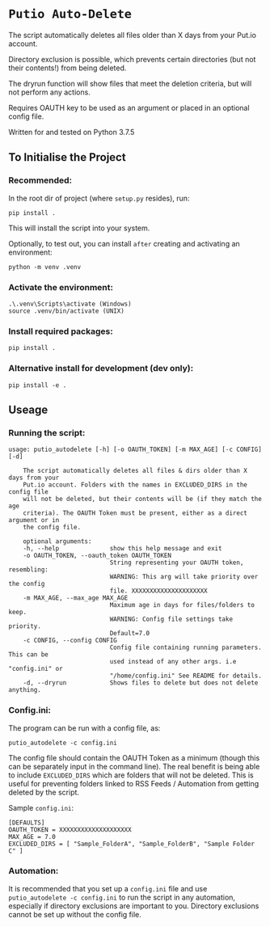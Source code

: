 # `Putio Auto-Delete`

The script automatically deletes all files older than X days from your Put.io account.

Directory exclusion is possible, which prevents certain directories (but not their contents!) from
being deleted.

The dryrun function will show files that meet the deletion criteria, but will not perform any actions.

Requires OAUTH key to be used as an argument or placed in an optional config file.

Written for and tested on Python 3.7.5

## To Initialise the Project

### Recommended:
In the root dir of project (where `setup.py` resides), run:

    pip install .

This will install the script into your system.

Optionally, to test out, you can install `after` creating and activating an environment:

    python -m venv .venv

### Activate the environment:
    .\.venv\Scripts\activate (Windows)
    source .venv/bin/activate (UNIX)

### Install required packages:
    pip install .

### Alternative install for development (dev only):
    pip install -e .

## Useage

### Running the script:
    usage: putio_autodelete [-h] [-o OAUTH_TOKEN] [-m MAX_AGE] [-c CONFIG] [-d]

        The script automatically deletes all files & dirs older than X days from your
        Put.io account. Folders with the names in EXCLUDED_DIRS in the config file
        will not be deleted, but their contents will be (if they match the age
        criteria). The OAUTH Token must be present, either as a direct argument or in
        the config file.

        optional arguments:
        -h, --help              show this help message and exit
        -o OAUTH_TOKEN, --oauth_token OAUTH_TOKEN
                                String representing your OAUTH token, resembling:
                                WARNING: This arg will take priority over the config
                                file. XXXXXXXXXXXXXXXXXXXXX
        -m MAX_AGE, --max_age MAX_AGE
                                Maximum age in days for files/folders to keep.
                                WARNING: Config file settings take priority.
                                Default=7.0
        -c CONFIG, --config CONFIG
                                Config file containing running parameters. This can be
                                used instead of any other args. i.e "config.ini" or
                                "/home/config.ini" See README for details.
        -d, --dryrun            Shows files to delete but does not delete anything.

### Config.ini:
The program can be run with a config file, as:

    putio_autodelete -c config.ini

The config file should contain the OAUTH Token as a minimum (though this can be separately input in the command line).
The real benefit is being able to include `EXCLUDED_DIRS` which are folders that will not be deleted.
This is useful for preventing folders linked to RSS Feeds / Automation from getting deleted by the script.

Sample `config.ini`:

    [DEFAULTS]
    OAUTH_TOKEN = XXXXXXXXXXXXXXXXXXXX
    MAX_AGE = 7.0
    EXCLUDED_DIRS = [ "Sample_FolderA", "Sample_FolderB", "Sample Folder C" ]

### Automation:

It is recommended that you set up a `config.ini` file and use `putio_autodelete -c config.ini` to run the script
in any automation, especially if directory exclusions are important to you.
Directory exclusions cannot be set up without the config file.

